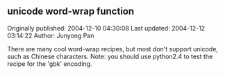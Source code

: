 ## unicode word-wrap function

Originally published: 2004-12-10 04:30:08
Last updated: 2004-12-12 03:14:22
Author: Junyong Pan

There are many cool word-wrap recipes, but most don't support unicode, such as Chinese characters. Note: you should use python2.4 to test the recipe for the 'gbk' encoding.